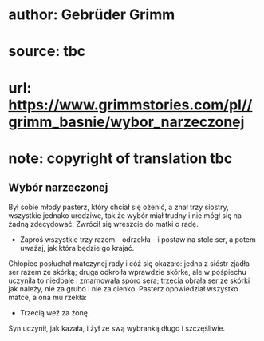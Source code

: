 # author: Gebrüder Grimm
# source: tbc
# url: https://www.grimmstories.com/pl//grimm_basnie/wybor_narzeczonej
# note: copyright of translation tbc

## Wybór narzeczonej 

Był sobie młody pasterz, który chciał się ożenić, a znał trzy siostry,
wszystkie jednako urodziwe, tak że wybór miał trudny i nie mógł się na
żadną zdecydować. Zwrócił się wreszcie do matki o radę.

- Zaproś wszystkie trzy razem - odrzekła - i postaw na stole ser, a
potem uważaj, jak która będzie go krajać.

Chłopiec posłuchał matczynej rady i cóż się okazało: jedna z sióstr
zjadła ser razem ze skórką; druga odkroiła wprawdzie skórkę, ale w
pośpiechu uczyniła to niedbale i zmarnowała sporo sera; trzecia obrała
ser ze skórki jak należy, nie za grubo i nie za cienko. Pasterz
opowiedział wszystko matce, a ona mu rzekła:

- Trzecią weź za żonę.

Syn uczynił, jak kazała, i żył ze swą wybranką długo i szczęśliwie.

